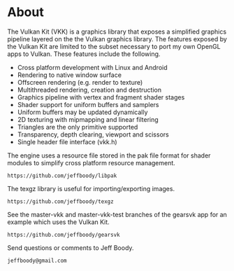 About
=====

The Vulkan Kit (VKK) is a graphics library that exposes a
simplified graphics pipeline layered on the the Vulkan
graphics library. The features exposed by the Vulkan Kit
are limited to the subset necessary to port my own OpenGL
apps to Vulkan. These features include the following.

* Cross platform development with Linux and Android
* Rendering to native window surface
* Offscreen rendering (e.g. render to texture)
* Multithreaded rendering, creation and destruction
* Graphics pipeline with vertex and fragment shader stages
* Shader support for uniform buffers and samplers
* Uniform buffers may be updated dynamically
* 2D texturing with mipmapping and linear filtering
* Triangles are the only primitive supported
* Transparency, depth clearing, viewport and scissors
* Single header file interface (vkk.h)

The engine uses a resource file stored in the pak file
format for shader modules to simplify cross platform
resource management.

	https://github.com/jeffboody/libpak

The texgz library is useful for importing/exporting images.

	https://github.com/jeffboody/texgz

See the master-vkk and master-vkk-test branches of the
gearsvk app for an example which uses the Vulkan Kit.

	https://github.com/jeffboody/gearsvk

Send questions or comments to Jeff Boody.

	jeffboody@gmail.com
